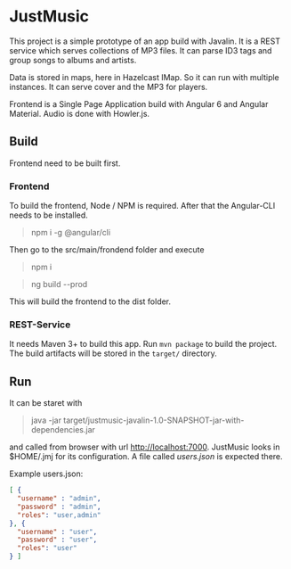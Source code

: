 # JustMusic

This project is a simple prototype of an app build with Javalin. It is a REST service which serves collections of MP3 files. It can parse ID3 tags and group songs to albums and artists.

Data is stored in maps, here in Hazelcast IMap. So it can run with multiple instances. It can serve cover and the MP3 for players. 

Frontend is a Single Page Application build with Angular 6 and Angular Material. Audio is done with Howler.js.

## Build

Frontend need to be built first. 

### Frontend
To build the frontend, Node / NPM is required. After that the Angular-CLI needs to be installed.
>npm i -g @angular/cli

Then go to the src/main/frondend folder and execute
>npm i

>ng build --prod

This will build the frontend to the dist folder.

### REST-Service
It needs Maven 3+ to build this app. Run `mvn package` to build the project. The build artifacts will be stored in the `target/` directory.

## Run
It can be staret with
>java -jar target/justmusic-javalin-1.0-SNAPSHOT-jar-with-dependencies.jar

and called from browser with url [http://localhost:7000](http://localhost:7000).
JustMusic looks in $HOME/.jmj for its configuration. A file called *users.json* is expected there.

Example users.json:
```json
[ {
  "username" : "admin",
  "password" : "admin",
  "roles": "user,admin"
}, {
  "username" : "user",
  "password" : "user",
  "roles": "user"
} ]
```